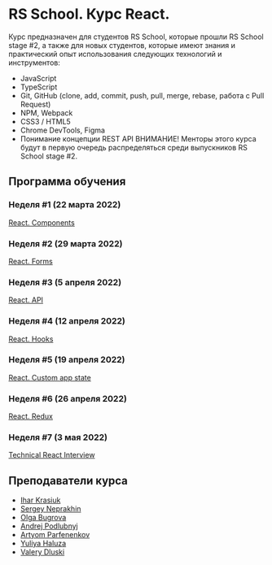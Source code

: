 # RS School. Курс React.
Курс предназначен для студентов RS School, которые прошли RS School stage #2, а также для новых студентов, которые имеют знания и практический опыт использования следующих технологий и инструментов:
- JavaScript
- TypeScript
- Git, GitHub (clone, add, commit, push, pull, merge, rebase, работа с Pull Request)
- NPM, Webpack
- CSS3 / HTML5
- Chrome DevTools, Figma
- Понимание концепции REST API
ВНИМАНИЕ! Менторы этого курса будут в первую очередь распределяться среди выпускников RS School stage #2.


## Программа обучения
### Неделя #1 (22 марта 2022)
[React. Components](modules/module01)

### Неделя #2 (29 марта 2022)
[React. Forms](modules/module02)

### Неделя #3 (5 апреля 2022)
[React. API](modules/module03)

### Неделя #4 (12 апреля 2022)
[React. Hooks](modules/module04)

### Неделя #5 (19 апреля 2022)
[React. Custom app state](modules/module05)

### Неделя #6 (26 апреля 2022)
[React. Redux](modules/module06)

### Неделя #7 (3 мая 2022)
[Technical React Interview](interview.md)

## Преподаватели курса
- [Ihar Krasiuk](https://github.com/ragingyngvarr)
- [Sergey Neprakhin](https://github.com/MadaShindeInai)
- [Olga Bugrova](https://github.com/lyolya95)
- [Andrej Podlubnyj](https://github.com/andron13) 
- [Artyom Parfenenkov](https://github.com/ParfenenkovEdit)
- [Yuliya Haluza](https://github.com/yuliaHope)
- [Valery Dluski](https://github.com/valerydluski)

